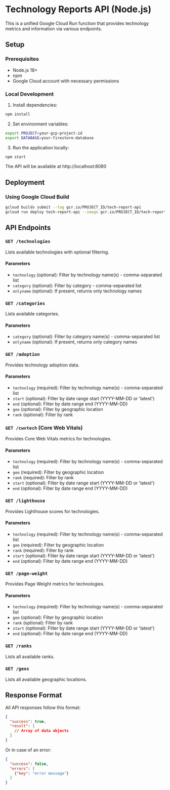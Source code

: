 # Technology Reports API (Node.js)

This is a unified Google Cloud Run function that provides technology metrics and information via various endpoints.

## Setup

### Prerequisites

- Node.js 18+
- npm
- Google Cloud account with necessary permissions

### Local Development

1. Install dependencies:
```bash
npm install
```

2. Set environment variables:
```bash
export PROJECT=your-gcp-project-id
export DATABASE=your-firestore-database
```

3. Run the application locally:
```bash
npm start
```

The API will be available at http://localhost:8080

## Deployment

### Using Google Cloud Build

```bash
gcloud builds submit --tag gcr.io/PROJECT_ID/tech-report-api
gcloud run deploy tech-report-api --image gcr.io/PROJECT_ID/tech-report-api --platform managed
```

## API Endpoints

### `GET /technologies`

Lists available technologies with optional filtering.

#### Parameters

- `technology` (optional): Filter by technology name(s) - comma-separated list
- `category` (optional): Filter by category - comma-separated list
- `onlyname` (optional): If present, returns only technology names

### `GET /categories`

Lists available categories.

#### Parameters

- `category` (optional): Filter by category name(s) - comma-separated list
- `onlyname` (optional): If present, returns only category names

### `GET /adoption`

Provides technology adoption data.

#### Parameters

- `technology` (required): Filter by technology name(s) - comma-separated list
- `start` (optional): Filter by date range start (YYYY-MM-DD or 'latest')
- `end` (optional): Filter by date range end (YYYY-MM-DD)
- `geo` (optional): Filter by geographic location
- `rank` (optional): Filter by rank

### `GET /cwvtech` (Core Web Vitals)

Provides Core Web Vitals metrics for technologies.

#### Parameters

- `technology` (required): Filter by technology name(s) - comma-separated list
- `geo` (required): Filter by geographic location
- `rank` (required): Filter by rank
- `start` (optional): Filter by date range start (YYYY-MM-DD or 'latest')
- `end` (optional): Filter by date range end (YYYY-MM-DD)

### `GET /lighthouse`

Provides Lighthouse scores for technologies.

#### Parameters

- `technology` (required): Filter by technology name(s) - comma-separated list
- `geo` (required): Filter by geographic location
- `rank` (required): Filter by rank
- `start` (optional): Filter by date range start (YYYY-MM-DD or 'latest')
- `end` (optional): Filter by date range end (YYYY-MM-DD)

### `GET /page-weight`

Provides Page Weight metrics for technologies.

#### Parameters

- `technology` (required): Filter by technology name(s) - comma-separated list
- `geo` (optional): Filter by geographic location
- `rank` (optional): Filter by rank
- `start` (optional): Filter by date range start (YYYY-MM-DD or 'latest')
- `end` (optional): Filter by date range end (YYYY-MM-DD)

### `GET /ranks`

Lists all available ranks.

### `GET /geos`

Lists all available geographic locations.

## Response Format

All API responses follow this format:

```json
{
  "success": true,
  "result": [
    // Array of data objects
  ]
}
```

Or in case of an error:

```json
{
  "success": false,
  "errors": [
    {"key": "error message"}
  ]
}
```
